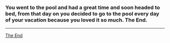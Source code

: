 ### You went to the pool and had a great time and soon headed to bed, from that day on you decided to go to the pool every day of your vacation because you loved it so much. The End. 
--- 
[The End](end.md)
